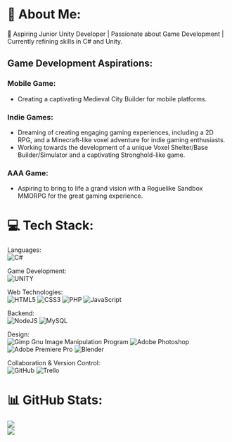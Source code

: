 # 💫 About Me:
🌱 Aspiring Junior Unity Developer | Passionate about Game Development | Currently refining skills in C# and Unity.

## Game Development Aspirations:
### Mobile Game:
- Creating a captivating Medieval City Builder for mobile platforms.

### Indie Games:
- Dreaming of creating engaging gaming experiences, including a 2D RPG, and a Minecraft-like voxel adventure for indie gaming enthusiasts.
- Working towards the development of a unique Voxel Shelter/Base Builder/Simulator and a captivating Stronghold-like game.

### AAA Game:
- Aspiring to bring to life a grand vision with a Roguelike Sandbox MMORPG for the great gaming experience.

# 💻 Tech Stack:
Languages:<br>
![C#](https://img.shields.io/badge/c%23-%23239120.svg?style=for-the-badge&logo=c-sharp&logoColor=white)

Game Development:<br>
![UNITY](https://img.shields.io/badge/Unity-%2320232a.svg?style=for-the-badge&logo=unity&logoColor=white)

Web Technologies:<br>
![HTML5](https://img.shields.io/badge/html5-%23E34F26.svg?style=for-the-badge&logo=html5&logoColor=white)
![CSS3](https://img.shields.io/badge/css3-%231572B6.svg?style=for-the-badge&logo=css3&logoColor=white) 
![PHP](https://img.shields.io/badge/php-%23777BB4.svg?style=for-the-badge&logo=php&logoColor=white)
![JavaScript](https://img.shields.io/badge/javascript-%23323330.svg?style=for-the-badge&logo=javascript&logoColor=%23F7DF1E) 

Backend:<br>
![NodeJS](https://img.shields.io/badge/node.js-6DA55F?style=for-the-badge&logo=node.js&logoColor=white) 
![MySQL](https://img.shields.io/badge/mysql-%2300f.svg?style=for-the-badge&logo=mysql&logoColor=white) 

Design:<br>
![Gimp Gnu Image Manipulation Program](https://img.shields.io/badge/Gimp-657D8B?style=for-the-badge&logo=gimp&logoColor=FFFFFF) 
![Adobe Photoshop](https://img.shields.io/badge/adobephotoshop-%2331A8FF.svg?style=for-the-badge&logo=adobephotoshop&logoColor=white)
![Adobe Premiere Pro](https://img.shields.io/badge/Adobe%20Premiere%20Pro-9999FF.svg?style=for-the-badge&logo=Adobe%20Premiere%20Pro&logoColor=white)
![Blender](https://img.shields.io/badge/blender-%23F5792A.svg?style=for-the-badge&logo=blender&logoColor=white) 

Collaboration & Version Control:<br>
![GitHub](https://img.shields.io/badge/GitHub-%23121011.svg?style=for-the-badge&logo=github&logoColor=white)
![Trello](https://img.shields.io/badge/Trello-%23026AA7.svg?style=for-the-badge&logo=Trello&logoColor=white) 

# 📊 GitHub Stats:<br>
![](https://github-readme-stats.vercel.app/api?username=AndrzejKebab&theme=dark&hide_border=false&include_all_commits=false&count_private=true)<br/>
![](https://github-readme-streak-stats.herokuapp.com/?user=AndrzejKebab&theme=dark&hide_border=false)<br/>
